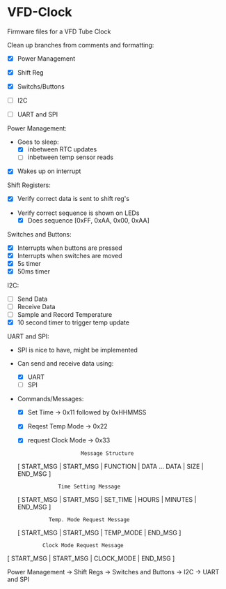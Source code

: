 # VFD-Clock
Firmware files for a VFD Tube Clock

Clean up branches from comments and formatting:
- [x] Power Management
- [x] Shift Reg
- [x] Switchs/Buttons
- [ ] I2C
- [ ] UART and SPI


Power Management:
- Goes to sleep:
  - [x] inbetween RTC updates
  - [ ] inbetween temp sensor reads
- [x] Wakes up on interrupt

Shift Registers:
- [x] Verify correct data is sent to shift reg's
- Verify correct sequence is shown on LEDs
  - [x] Does sequence [0xFF, 0xAA, 0x00, 0xAA]
  
Switches and Buttons:
- [x] Interrupts when buttons are pressed
- [x] Interrupts when switches are moved
- [x] 5s timer
- [x] 50ms timer
  
I2C:
- [ ] Send Data
- [ ] Receive Data
- [ ] Sample and Record Temperature
- [x] 10 second timer to trigger temp update

UART and SPI:
- SPI is nice to have, might be implemented
- Can send and receive data using:
  - [x] UART
  - [ ] SPI
- Commands/Messages:
  - [x] Set Time -> 0x11 followed by 0xHHMMSS
  - [x] Reqest Temp Mode -> 0x22
  - [x] request Clock Mode -> 0x33
  
                         Message Structure
  [ START_MSG | START_MSG | FUNCTION | DATA ... DATA | SIZE | END_MSG ]
 
                   Time Setting Message
  [ START_MSG | START_MSG | SET_TIME | HOURS | MINUTES | END_MSG ]
 
                Temp. Mode Request Message
  [ START_MSG | START_MSG | TEMP_MODE | END_MSG ]
 
              Clock Mode Request Message
 [ START_MSG | START_MSG | CLOCK_MODE | END_MSG ]


Power Management -> Shift Regs -> Switches and Buttons -> I2C -> UART and SPI 
